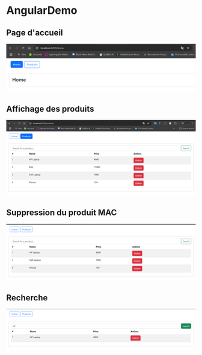 # AngularDemo

<h2>Page d'accueil</h2>

<img src="Captures/img.png">

<h2>Affichage des produits</h2>

<img src="Captures/img_1.png">

<h2>Suppression du produit MAC</h2>

<img src="Captures/img_2.png">

<h2>Recherche</h2>

<img src="Captures/img_3.png">
